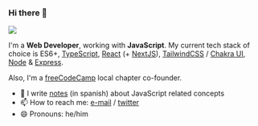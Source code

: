 ### Hi there 👋

![](https://github-readme-stats.vercel.app/api?username=nhsz&show_icons=true&count_private=true)

I'm a **Web Developer**, working with **JavaScript**. My current tech stack of choice is ES6+, [TypeScript](https://github.com/microsoft/TypeScript), [React](https://github.com/facebook/react) (+ [NextJS](https://github.com/vercel/next.js/)), [TailwindCSS](https://github.com/tailwindlabs/tailwindcss) / [Chakra UI](https://github.com/chakra-ui/chakra-ui), [Node](https://github.com/nodejs/node) & [Express](https://github.com/expressjs/express).

Also, I'm a [freeCodeCamp](https://freecodecampba.org) local chapter co-founder.

- 📝 I write [notes](https://github.com/undefinedschool/notes) (in spanish) about JavaScript related concepts
- 📫 How to reach me: [e-mail](mailto:nh.quiroz@gmail.com/) / [twitter](https://twitter.com/___nhsz)
- 😄 Pronouns: he/him
